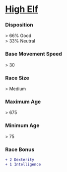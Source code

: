 # **[High Elf](https://www.dndbeyond.com/races/elf#HighElf)**
### **Disposition**
\> 66% Good<br>
\> 33% Neutral
### **Base Movement Speed**
\> 30
### **Race Size**
\> Medium
### **Maximum Age**
\> 675
### **Minimum Age**
\> 75
### **Race Bonus**
```diff
+ 2 Dexterity
+ 1 Intelligence
```
